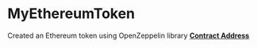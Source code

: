 # MyEthereumToken
Created an Ethereum token using OpenZeppelin library
<a href="https://sepolia.etherscan.io/address/0x86f04bd1c1c7bd65708d4587ac94cbf98adc1013"><B>Contract Address</B></a>
